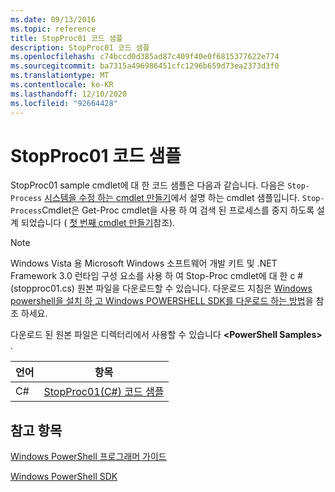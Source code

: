 ```yaml
---
ms.date: 09/13/2016
ms.topic: reference
title: StopProc01 코드 샘플
description: StopProc01 코드 샘플
ms.openlocfilehash: c74bccd0d385ad87c409f40e0f6815377622e774
ms.sourcegitcommit: ba7315a496986451cfc1296b659d73ea2373d3f0
ms.translationtype: MT
ms.contentlocale: ko-KR
ms.lasthandoff: 12/10/2020
ms.locfileid: "92664428"
---
```

# <a name="stopproc01-code-samples"></a>StopProc01 코드 샘플

StopProc01 sample cmdlet에 대 한 코드 샘플은 다음과 같습니다. 다음은 `Stop-Process` [시스템을 수정 하는 cmdlet 만들기](../cmdlet/creating-a-cmdlet-that-modifies-the-system.md)에서 설명 하는 cmdlet 샘플입니다. `Stop-Process`Cmdlet은 Get-Proc cmdlet을 사용 하 여 검색 된 프로세스를 중지 하도록 설계 되었습니다 ( [첫 번째 cmdlet 만들기](../cmdlet/creating-a-cmdlet-without-parameters.md)참조).

> [!NOTE]
> Windows Vista 용 Microsoft Windows 소프트웨어 개발 키트 및 .NET Framework 3.0 런타임 구성 요소를 사용 하 여 Stop-Proc cmdlet에 대 한 c # (stopproc01.cs) 원본 파일을 다운로드할 수 있습니다. 다운로드 지침은 [Windows powershell을 설치 하 고 Windows POWERSHELL SDK를 다운로드 하는 방법](/powershell/scripting/developer/installing-the-windows-powershell-sdk)을 참조 하세요.
>
> 다운로드 된 원본 파일은 디렉터리에서 사용할 수 있습니다 **\<PowerShell Samples>** .

|언어|항목|
|--------------|-----------|
|C#|[StopProc01(C#) 코드 샘플](./stopproc01-csharp-sample-code.md)|

## <a name="see-also"></a>참고 항목

[Windows PowerShell 프로그래머 가이드](./windows-powershell-programmer-s-guide.md)

[Windows PowerShell SDK](../windows-powershell-reference.md)
